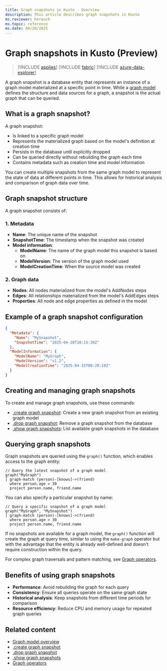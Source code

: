 ```yaml
---
title: Graph snapshots in Kusto - Overview
description: This article describes graph snapshots in Kusto
ms.reviewer: herauch
ms.topic: reference
ms.date: 04/28/2025
---
```


# Graph snapshots in Kusto (Preview)

> [!INCLUDE [applies](../../includes/applies-to-version/applies.md)] [!INCLUDE [fabric](../../includes/applies-to-version/fabric.md)] [!INCLUDE [azure-data-explorer](../../includes/applies-to-version/azure-data-explorer.md)]

A graph snapshot is a database entity that represents an instance of a graph model materialized at a specific point in time. While a [graph model](graph-model-overview.md) defines the structure and data sources for a graph, a snapshot is the actual graph that can be queried.

## What is a graph snapshot?

A graph snapshot:
* Is linked to a specific graph model
* Represents the materialized graph based on the model's definition at creation time
* Persists in the database until explicitly dropped
* Can be queried directly without rebuilding the graph each time
* Contains metadata such as creation time and model information

You can create multiple snapshots from the same graph model to represent the state of data at different points in time. This allows for historical analysis and comparison of graph data over time.

## Graph snapshot structure

A graph snapshot consists of:

### 1. Metadata

* **Name**: The unique name of the snapshot
* **SnapshotTime**: The timestamp when the snapshot was created
* **Model information**:
  * **ModelName**: The name of the graph model this snapshot is based on
  * **ModelVersion**: The version of the graph model used
  * **ModelCreationTime**: When the source model was created

### 2. Graph data

* **Nodes**: All nodes materialized from the model's AddNodes steps
* **Edges**: All relationships materialized from the model's AddEdges steps
* **Properties**: All node and edge properties as defined in the model

## Example of a graph snapshot configuration

```json
{
  "Metadata": {
    "Name": "MySnapshot",
    "SnapshotTime": "2025-04-28T10:15:30Z"
  },
  "ModelInformation": {
    "ModelName": "MyGraph",
    "ModelVersion": "v1.2",
    "ModelCreationTime": "2025-04-15T08:20:10Z"
  }
}
```

## Creating and managing graph snapshots

To create and manage graph snapshots, use these commands:

* [.create graph snapshot](graph-snapshot-create.md): Create a new graph snapshot from an existing graph model
* [.drop graph snapshot](graph-snapshot-drop.md): Remove a graph snapshot from the database
* [.show graph snapshots](graph-snapshot-show.md): List available graph snapshots in the database

## Querying graph snapshots

Graph snapshots are queried using the `graph()` function, which enables access to the graph entity:

```kusto
// Query the latest snapshot of a graph model
graph("MyGraph") 
| graph-match (person)-[knows]->(friend)
  where person.age > 30
  project person.name, friend.name
```

You can also specify a particular snapshot by name:

```kusto
// Query a specific snapshot of a graph model
graph("MyGraph", "MySnapshot") 
| graph-match (person)-[knows]->(friend)
  where person.age > 30
  project person.name, friend.name
```

If no snapshots are available for a graph model, the `graph()` function will create the graph at query time, similar to using the `make-graph` operator but with the advantage that the entity is already well-defined and doesn't require construction within the query.

For complex graph traversals and pattern matching, see [Graph operators](../../query/graph-operators.md).

## Benefits of using graph snapshots

* **Performance**: Avoid rebuilding the graph for each query
* **Consistency**: Ensure all queries operate on the same graph state
* **Historical analysis**: Keep snapshots from different time periods for comparison
* **Resource efficiency**: Reduce CPU and memory usage for repeated graph queries

## Related content

* [Graph model overview](graph-model-overview.md)
* [.create graph snapshot](graph-snapshot-create.md)
* [.drop graph snapshot](graph-snapshot-drop.md)
* [.show graph snapshots](graph-snapshot-show.md)
* [Graph operators](../../query/graph-operators.md)